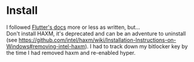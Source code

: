 # Install

I followed [Flutter's
docs](https://docs.flutter.dev/get-started/install/windows/mobile) more or less
as written, but...  
Don't install HAXM, it's deprecated and can be an adventure to uninstall (see
<https://github.com/intel/haxm/wiki/Installation-Instructions-on-Windows#removing-intel-haxm>).
I had to track down my bitlocker key by the time I had removed haxm and
re-enabled hyper.